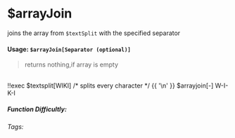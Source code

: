 # $arrayJoin
joins the array from `$textSplit` with the specified separator

#### Usage: `$arrayJoin[Separator (optional)]`	
> returns nothing,if array is empty
<br/>
<discord-messages>
	<discord-message :bot="false" role-color="#ffcc9a" author="Member">
		!!exec $textsplit[WIKI] /* splits every character */ {{ '\n' }} $arrayjoin[-]
	</discord-message>
	<discord-message :bot="true" role-color="#0099ff" author="Custom Command" avatar="https://media.discordapp.net/avatars/725721249652670555/781224f90c3b841ba5b40678e032f74a.webp">
		W-I-K-I
	</discord-message>
</discord-messages>

##### Function Difficultly: <Badge type="tip" text="Easy" vertical="middle" /> 
###### Tags: <Badge type="tip" text="array" vertical="middle" /> <Badge type="tip" text="join" vertical="middle" /> <Badge type="tip" text="textsplit" vertical="middle" /> 